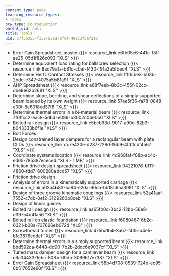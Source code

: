 ```yaml
---
content_type: page
learning_resource_types:
- Tools
ocw_type: CourseSection
parent_uid: null
title: Tools
uid: c7f56353-f332-55e1-6f0f-490c3f6af210
---
```


*   Error Gain Spreadsheet-master ({{< resource_link e6fb05c6-441c-f5ff-ae25-05d1f826c093 "XLS" >}})
*   Determine equivalent load rating for ballscrew selection ({{< resource_link 8ad79a1a-b81c-c0af-f430-f91a3a5fbed4 "XLS" >}})
*   Determine Hertz Contact Stresses ({{< resource_link fff0cbe3-b03b-2bde-e347-4075a5b81a9f "XLS" >}})
*   AHP Spreadsheet ({{< resource_link a68f7eeb-8b3c-456f-02cc-dbe8e62b2681 "XLS" >}})
*   Determine slope, bending, and shear deflections of a simply supported beam loaded by its own weight ({{< resource_link 57ee5f36-fa78-0848-e00f-8e6018ed37f8 "XLS" >}})
*   Determine thermal errors in a bi-material beam ({{< resource_link 7f6ffcc2-eac8-5dbd-e089-b3002c04e0b6 "XLS" >}})
*   Bolted rail design ({{< resource_link e5bcb93d-9017-a90d-82b3-b043333b6f1e "XLS" >}})
*   Bolt Forces
*   Design constrained layer dampers for a rectangular beam with plate CLDs ({{< resource_link dc7e420e-d287-228d-f6b9-4fdffcbf4567 "XLS" >}})
*   Coordinate systems location ({{< resource_link 4d968faf-f08b-ac4c-ed65-785387ecece4 "XLS - 1 MB" >}})
*   Friction drive design spreadsheet ({{< resource_link 04221076-b111-4860-fdd7-600280adcd57 "XLS" >}})
*   Friction drive design
*   Analysis of errors in a kinematically supported carriage ({{< resource_link a03a4b83-5a84-e2da-60da-bb18c9aa308f "XLS" >}})
*   Design of three groove kinematic couplings ({{< resource_link 52a41aaf-7552-c7db-0ef2-3129260b8ceb "XLS" >}})
*   Design of linear guides
*   Bolted rail design ({{< resource_link aa65fb0c-3bc2-12bb-58e8-d39754d41a56 "XLS" >}})
*   Bolted rail on elastic foundation ({{< resource_link f6080467-6b2c-0321-b08a-737666eb072d "XLS" >}})
*   Screwthread forces ({{< resource_link 475ba1b4-3ab7-f435-a4e5-b1c3876eddef "XLS" >}})
*   Determine thermal errors in a simply supported beam ({{< resource_link bbd592ca-6448-dc90-7b2b-2ddc6e9037cf "XLS" >}})
*   Tuned mass damper design for a cantilever beam ({{< resource_link c6a34433-1ebc-808b-60db-3099617e7387 "XLS" >}})
*   Error Gain Spreadsheet ({{< resource_link 58b4d708-0539-724b-ec95-6b517652e60f "XLS" >}})
